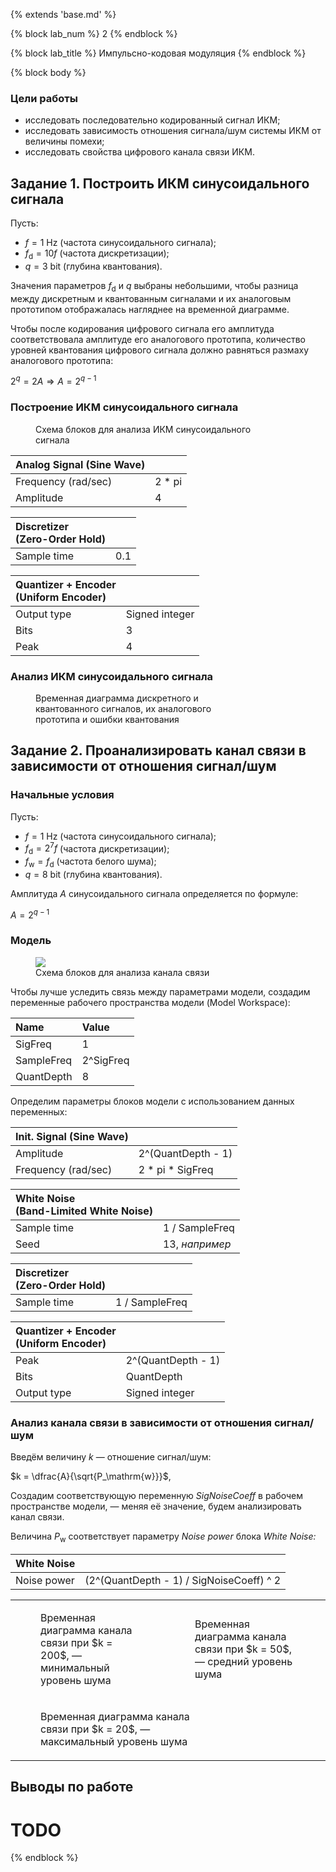 {% extends 'base.md' %}

{% block lab_num %}
  2
{% endblock %}

{% block lab_title %}
  Импульсно-кодовая модуляция
{% endblock %}

{% block body %}

### Цели работы

- исследовать последовательно кодированный сигнал ИКМ;
- исследовать зависимость отношения сигнала/шум системы ИКМ от величины помехи;
- исследовать свойства цифрового канала связи ИКМ.

## Задание 1. Построить ИКМ синусоидального сигнала

Пусть:

- $f = 1\ \text{Hz}$ (частота синусоидального сигнала);
- $f_\mathrm{d} = 10f$ (частота дискретизации);
- $q = 3\ \text{bit}$ (глубина квантования).

Значения параметров $f_\mathrm{d}$ и $q$ выбраны небольшими, чтобы разница между дискретным и квантованным сигналами и их аналоговым прототипом отображалась нагляднее на временной диаграмме.

Чтобы после кодирования цифрового сигнала его амплитуда соответствовала амплитуде его аналогового прототипа, количество уровней квантования цифрового сигнала должно равняться размаху аналогового прототипа:

$2^q = 2A \Longrightarrow A = 2^{q - 1}$

<div class="nobreak">
<h3>Построение ИКМ синусоидального сигнала</h3>

<figure style="width: 70%;">
  <img src="images/task1/task1.svg" alt="">
  <figcaption>
    Схема блоков для анализа ИКМ синусоидального сигнала
  </figcaption>
</figure>
</div>

| Analog Signal (Sine Wave) | |
| :-- | -- |
| Frequency (rad/sec) | 2 * pi |
| Amplitude | 4 |

| Discretizer <br>(Zero-Order Hold) | |
| :-- | -- |
| Sample time | 0.1 |

| Quantizer + Encoder <br>(Uniform Encoder) | |
| :-- | -- |
| Output type | Signed integer |
| Bits | 3 |
| Peak | 4 |

<div class="nobreak">
<h3>Анализ ИКМ синусоидального сигнала</h3>

<figure style="width: 60%;">
  <img src="images/task1/task1_time.png" alt="">
  <figcaption>
    Временная диаграмма дискретного и квантованного сигналов, их аналогового прототипа и ошибки квантования
  </figcaption>
</figure>
</div>

## Задание 2. Проанализировать канал связи в зависимости от отношения сигнал/шум

### Начальные условия

Пусть:

- $f = 1\ \text{Hz}$ (частота синусоидального сигнала);
- $f_\mathrm{d} = 2^7 f$ (частота дискретизации);
- $f_\mathrm{w} = f_\mathrm{d}$ (частота белого шума);
- $q = 8\ \mathrm{bit}$ (глубина квантования).

Амплитуда $A$ синусоидального сигнала определяется по формуле:

$A = 2^{q - 1}$

<div class="nobreak">
<h3>Модель</h3>

<figure>
  <img src="images/task2/task2_scheme.svg">
  <figcaption>
    Схема блоков для анализа канала связи
  </figcaption>
</figure>
</div>

Чтобы лучше уследить связь между параметрами модели, создадим переменные рабочего пространства модели (Model Workspace):

| Name | Value |
| :-- | :-- |
| SigFreq | 1 |
| SampleFreq | 2^SigFreq |
| QuantDepth | 8 |

Определим параметры блоков модели с использованием данных переменных:

| Init. Signal (Sine Wave) |  |
| :-- | -- |
| Amplitude | 2^(QuantDepth - 1) |
| Frequency (rad/sec) | 2 * pi * SigFreq |

| White Noise <br>(Band-Limited White Noise) |  |
| :-- | -- |
| Sample time | 1 / SampleFreq |
| Seed | 13, *например* |

| Discretizer <br>(Zero-Order Hold) | |
| :-- | -- |
| Sample time | 1 / SampleFreq |

| Quantizer + Encoder <br>(Uniform Encoder) | |
| :-- | -- |
| Peak | 2^(QuantDepth - 1) |
| Bits | QuantDepth |
| Output type | Signed integer |

### Анализ канала связи в зависимости от отношения сигнал/шум

Введём величину $k$ — отношение сигнал/шум:

$k = \dfrac{A}{\sqrt{P_\mathrm{w}}}$,

Создадим соответствующую переменную *SigNoiseCoeff* в рабочем пространстве модели, — меняя её значение, будем анализировать канал связи.

Величина $P_\mathrm{w}$ соответствует параметру *Noise power* блока *White Noise:*

| White Noise | |
| :-- | -- |
| Noise power | (2^(QuantDepth - 1) / SigNoiseCoeff) ^ 2 |

<table class="columns">
<tr>
  <td>
    <figure>
      <img src="images/task2/task2_min_noise.png" alt="">
      <figcaption>
        Временная диаграмма канала связи при $k = 200$, — минимальный уровень шума
      </figcaption>
    </figure>
  </td>
  <td style="width: 51%;">
    <figure>
      <img src="images/task2/task2_mid_noise.png" alt="">
      <figcaption>
        Временная диаграмма канала связи при $k = 50$, — средний уровень шума
      </figcaption>
    </figure>
  </td>
</tr>
<tr>
  <td colspan="2">
    <figure style="width: 50%;">
      <img src="images/task2/task2_max_noise.png" alt="">
      <figcaption>
        Временная диаграмма канала связи при $k = 20$, — максимальный уровень шума
      </figcaption>
    </figure>
  </td>
</tr>
</table>

## Выводы по работе

# TODO

{% endblock %}
